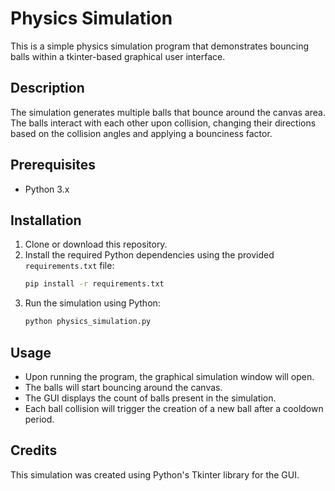 # Physics Simulation

This is a simple physics simulation program that demonstrates bouncing balls within a tkinter-based graphical user interface.

## Description

The simulation generates multiple balls that bounce around the canvas area. The balls interact with each other upon collision, changing their directions based on the collision angles and applying a bounciness factor. 

## Prerequisites

- Python 3.x

## Installation

1. Clone or download this repository.
2. Install the required Python dependencies using the provided `requirements.txt` file:
    ```bash
    pip install -r requirements.txt
    ```
3. Run the simulation using Python:
    ```bash
    python physics_simulation.py
    ```

## Usage

- Upon running the program, the graphical simulation window will open.
- The balls will start bouncing around the canvas.
- The GUI displays the count of balls present in the simulation.
- Each ball collision will trigger the creation of a new ball after a cooldown period.

## Credits

This simulation was created using Python's Tkinter library for the GUI.

